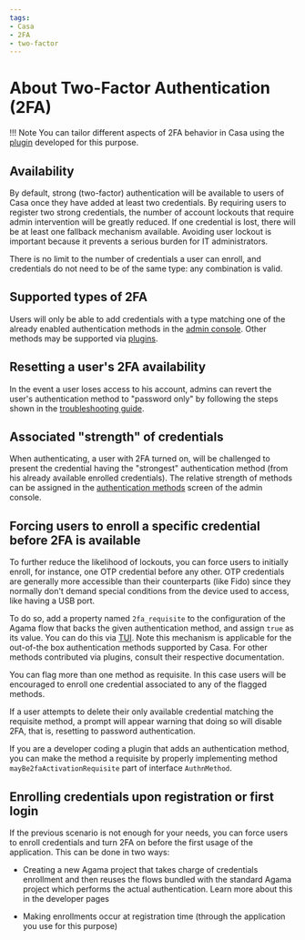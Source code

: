 ```yaml
---
tags:
- Casa
- 2FA
- two-factor
---
```


# About Two-Factor Authentication (2FA)

!!! Note
    You can tailor different aspects of 2FA behavior in Casa using the [plugin](../plugins/2fa-settings.md) developed 
    for this purpose.

## Availability

By default, strong (two-factor) authentication will be available to users of Casa once they have added at least two 
credentials. By requiring users to register two strong credentials, the number of account lockouts that require admin 
intervention will be greatly reduced. If one credential is lost, there will be at least one fallback mechanism 
available. Avoiding user lockout is important because it prevents a serious burden for IT administrators.

There is no limit to the number of credentials a user can enroll, and credentials do not need to be of the same type: 
any combination is valid. 

## Supported types of 2FA

Users will only be able to add credentials with a type matching one of the already enabled authentication methods in 
the [admin console](./admin-console.md#authentication-methods). Other methods may be supported via [plugins](../index.md#existing-plugins).

## Resetting a user's 2FA availability

In the event a user loses access to his account, admins can revert the user's authentication method to "password only" 
by following the steps shown in the [troubleshooting guide](./faq.md).

## Associated "strength" of credentials

When authenticating, a user with 2FA turned on, will be challenged to present the credential having the "strongest" 
authentication method (from his already available enrolled credentials). The relative strength of methods can be assigned in the [authentication methods](./admin-console.md#authentication-methods) screen of the admin console.

## Forcing users to enroll a specific credential before 2FA is available

To further reduce the likelihood of lockouts, you can force users to initially enroll, for instance, one OTP 
credential before any other. OTP credentials are generally more accessible than their counterparts (like Fido) since 
they normally don't demand special conditions from the device used to access, like having a USB port.

To do so, add a property named `2fa_requisite` to the configuration of the Agama flow that backs the given authentication method, and assign `true` as its value. You can do this via [TUI](../../admin/config-guide/auth-server-config/agama-project-configuration/#agama-project-configuration-screen). Note
this mechanism is applicable for the out-of-the box authentication methods supported by Casa. For other methods contributed via plugins, consult their respective documentation.

You can flag more than one method as requisite. In this case users will be encouraged to enroll one credential 
associated to any of the flagged methods.

If a user attempts to delete their only available credential matching the requisite method, a prompt will appear 
warning that doing so will disable 2FA, that is, resetting to password authentication.

If you are a developer coding a plugin that adds an authentication method, you can make the method a requisite by properly implementing method `mayBe2faActivationRequisite` part of interface `AuthnMethod`.

## Enrolling credentials upon registration or first login

If the previous scenario is not enough for your needs, you can force users to enroll credentials and turn 2FA on 
before the first usage of the application. This can be done in two ways:

- Creating a new Agama project that takes charge of credentials enrollment and then reuses the flows bundled with the standard Agama project which performs the actual authentication. Learn more about this in the developer pages

- Making enrollments occur at registration time (through the application you use for this purpose)

